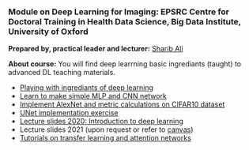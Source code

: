 ### Module on Deep Learning for Imaging: EPSRC Centre for Doctoral Training in Health Data Science, Big Data Institute, University of Oxford

**Prepared by, practical leader and lecturer:** [Sharib Ali](sharib.ali@eng.ox.ac.uk)

**About course:** You will find deep learrning basic ingrediants (taught) to advanced DL teaching materials.

- [Playing with ingrediants of deep learning](https://github.com/sharibox/HDS-CDT2020/blob/main/HDS-CDT2020_Basic_DNN_ingrediants.ipynb)
- [Learn to make simple MLP and CNN network](https://github.com/sharibox/HDS-CDT2020/blob/main/HDS-CDT2020_DNN_CNN_Classification_Exercise.ipynb)
- [Implement AlexNet and metric calculations on CIFAR10 dataset](https://github.com/sharibox/HDS-CDT2020/blob/main/AlexNet_solution.ipynb)
- [UNet implementation exercise](https://github.com/sharibox/HDS-CDT-DLModule/blob/main/HDS-CDT2021_CNN_Segmentation-Exercise-III-ImplementUNet.ipynb)
- [Lecture slides 2020: Introduction to deep learning](https://drive.google.com/file/d/1QaDn-VFG-3SyCk-KFcMRW1JmgOHq-hRJ/view?usp=sharing)
- Lecture slides 2021 (upon request or refer to [canvas](https://canvas.ox.ac.uk/courses/124779/pages/hds-m04-module-info-deep-learning?module_item_id=1342330))
- [Tutorials on transfer learning and attention networks](https://github.com/sharibox/HDS-CDT-DLModule/tree/main/tutorials)
